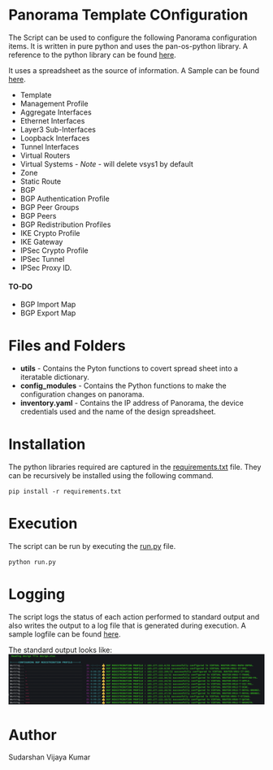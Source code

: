# Panorama Template COnfiguration

The Script can be used to configure the following Panorama configuration items.
It is written in pure python and uses the pan-os-python library. A reference to the python library can be found [here](https://pan-os-python.readthedocs.io/en/latest/).

It uses a spreadsheet as the source of information. A Sample can be found [here](./design.xlsx).

* Template
* Management Profile
* Aggregate Interfaces
* Ethernet Interfaces
* Layer3 Sub-Interfaces
* Loopback Interfaces
* Tunnel Interfaces
* Virtual Routers
* Virtual Systems - *Note* - will delete vsys1 by default
* Zone
* Static Route
* BGP
* BGP Authentication Profile
* BGP Peer Groups
* BGP Peers
* BGP Redistribution Profiles
* IKE Crypto Profile
* IKE Gateway
* IPSec Crypto Profile
* IPSec Tunnel
* IPSec Proxy ID.

#### TO-DO
* BGP Import Map
* BGP Export Map

# Files and Folders

* **utils** - Contains the Pyton functions to covert spread sheet into a iteratable dictionary.
* **config_modules** - Contains the Python functions to make the configuration changes on panorama.
* **inventory.yaml** - Contains the IP address of Panorama, the device credentials used and the name of the design spreadsheet.

# Installation

The python libraries required are captured in the [requirements.txt](./requirements.txt) file.
They can be recursively be installed using the following command.

```
pip install -r requirements.txt
```

# Execution

The script can be run by executing the [run.py](./run.py) file.

```
python run.py
```

# Logging

The script logs the status of each action performed to standard output and also writes the output to a log file
that is generated during execution. A sample logfile can be found [here](./logfile.log).

The standard output looks like:
![stdout](./images/stdout.png)


# Author
Sudarshan Vijaya Kumar

